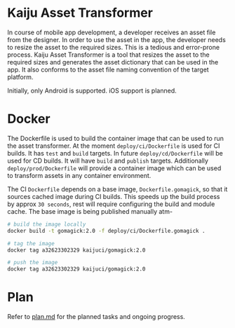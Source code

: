 # Kaiju Asset Transformer

In course of mobile app development, a developer receives an asset file from the designer. In order to use the asset in the app, the developer needs to resize the asset to the required sizes. This is a tedious and error-prone process. Kaiju Asset Transformer is a tool that resizes the asset to the required sizes and generates the asset dictionary that can be used in the app. It also conforms to the asset file naming convention of the target platform.

Initially, only Android is supported. iOS support is planned.

# Docker

The Dockerfile is used to build the container image that can be used to run the asset transformer. At the moment `deploy/ci/Dockerfile` is used for CI builds. It has `test` and `build` targets. In future `deploy/cd/Dockerfile` will be used for CD builds. It will have `build` and `publish` targets. Additionally `deploy/prod/Dockerfile` will provide a container image which can be used to transform assets in any container environment.

The CI `Dockerfile` depends on a base image, `Dockerfile.gomagick`, so that it sources cached image during CI builds. This speeds up the build process by approx `30 seconds`, rest will require configuring the build and module cache. The base image is being published manually atm-

```bash
# build the image locally
docker build -t gomagick:2.0 -f deploy/ci/Dockerfile.gomagick .

# tag the image
docker tag a32623302329 kaijuci/gomagick:2.0

# push the image
docker tag a32623302329 kaijuci/gomagick:2.0
```

# Plan

Refer to [plan.md](plan.md) for the planned tasks and ongoing progress.
